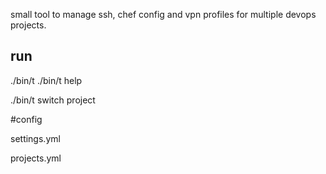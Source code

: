 small tool to manage ssh, chef config and vpn profiles for multiple
devops projects.

## run
./bin/t
./bin/t help 

./bin/t switch project 

#config

settings.yml

projects.yml
